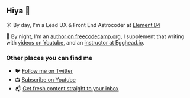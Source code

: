 ## Hiya 👋

☀️ By day, I'm a Lead UX & Front End Astrocoder at [Element 84](https://github.com/element84)

🌙 By night, I'm an [author on freecodecamp.org](https://www.freecodecamp.org/news/author/colbyfayock/), I supplement that writing with [videos on Youtube](https://youtube.com/colbyfayock), and an [instructor at Egghead.io](https://egghead.io/instructors/colby-fayock).

### Other places you can find me
* 🐦 [Follow me on Twitter](https://twitter.com/colbyfayock)
* 📺 [Subscribe on Youtube](https://www.youtube.com/colbyfayock?sub_confirmation=1)
* 📬 [Get fresh content straight to your inbox](https://colbyfayock.com/newsletter)
